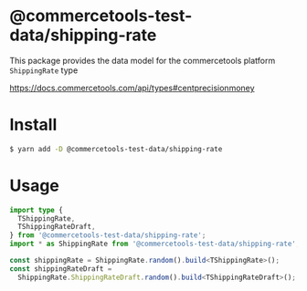 # @commercetools-test-data/shipping-rate

This package provides the data model for the commercetools platform `ShippingRate` type

https://docs.commercetools.com/api/types#centprecisionmoney

# Install

```bash
$ yarn add -D @commercetools-test-data/shipping-rate
```

# Usage

```ts
import type {
  TShippingRate,
  TShippingRateDraft,
} from '@commercetools-test-data/shipping-rate';
import * as ShippingRate from '@commercetools-test-data/shipping-rate';

const shippingRate = ShippingRate.random().build<TShippingRate>();
const shippingRateDraft =
  ShippingRate.ShippingRateDraft.random().build<TShippingRateDraft>();
```
